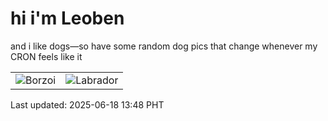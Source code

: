 # hi i'm Leoben

and i like dogs—so have some random dog pics that change whenever my CRON feels like it

|  |  |
|--------|----------|
| ![Borzoi](https://random-dog-vercel.vercel.app/api/random-borzoi?v=1750225684) | ![Labrador](https://random-dog-vercel.vercel.app/api/random-labrador?v=1750225684) |

Last updated: 2025-06-18 13:48 PHT

